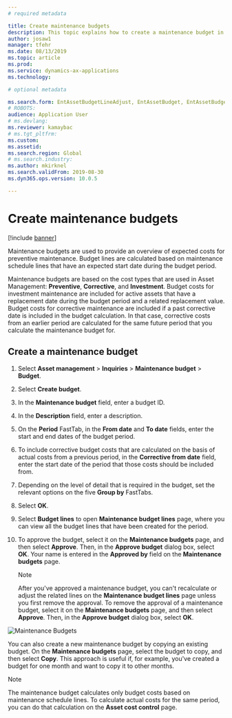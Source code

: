 ```yaml
---
# required metadata

title: Create maintenance budgets
description: This topic explains how to create a maintenance budget in Asset Management.
author: josaw1
manager: tfehr
ms.date: 08/13/2019
ms.topic: article
ms.prod: 
ms.service: dynamics-ax-applications
ms.technology: 

# optional metadata

ms.search.form: EntAssetBudgetLineAdjust, EntAssetBudget, EntAssetBudgetRecalc, EntAssetBudgetCopy, EntAssetBudgetLine, EntAssetBudgetCreate, EntAssetBudgetApprove, EntAssetBudgetCalculateActualCost 
# ROBOTS: 
audience: Application User
# ms.devlang: 
ms.reviewer: kamaybac
# ms.tgt_pltfrm: 
ms.custom: 
ms.assetid: 
ms.search.region: Global
# ms.search.industry: 
ms.author: mkirknel
ms.search.validFrom: 2019-08-30
ms.dyn365.ops.version: 10.0.5

---
```


# Create maintenance budgets

[!include [banner](../../includes/banner.md)]

 



Maintenance budgets are used to provide an overview of expected costs for preventive maintenance. Budget lines are calculated based on maintenance schedule lines that have an expected start date during the budget period.

Maintenance budgets are based on the cost types that are used in Asset Management: **Preventive**, **Corrective**, and **Investment**. Budget costs for investment maintenance are included for active assets that have a replacement date during the budget period and a related replacement value. Budget costs for corrective maintenance are included if a past corrective date is included in the budget calculation. In that case, corrective costs from an earlier period are calculated for the same future period that you calculate the maintenance budget for.

## Create a maintenance budget

1. Select **Asset management** \> **Inquiries** \> **Maintenance budget** \> **Budget**.
2. Select **Create budget**.
3. In the **Maintenance budget** field, enter a budget ID.
4. In the **Description** field, enter a description.
4. On the **Period** FastTab, in the **From date** and **To date** fields, enter the start and end dates of the budget period.
5. To include corrective budget costs that are calculated on the basis of actual costs from a previous period, in the **Corrective from date** field, enter the start date of the period that those costs should be included from.
6. Depending on the level of detail that is required in the budget, set the relevant options on the five **Group by** FastTabs.
7. Select **OK**.
8. Select **Budget lines** to open **Maintenance budget lines** page, where you can view all the budget lines that have been created for the period.
9. To approve the budget, select it on the **Maintenance budgets** page, and then select **Approve**. Then, in the **Approve budget** dialog box, select **OK**. Your name is entered in the **Approved by** field on the **Maintenance budgets** page.

    > [!NOTE]
    > After you've approved a maintenance budget, you can't recalculate or adjust the related lines on the **Maintenance budget lines** page unless you first remove the approval. To remove the approval of a maintenance budget, select it on the **Maintenance budgets** page, and then select **Approve**. Then, in the **Approve budget** dialog box, select **OK**.

![Maintenance Budgets](media/01-maintenance-budgets.png)

You can also create a new maintenance budget by copying an existing budget. On the **Maintenance budgets** page, select the budget to copy, and then select **Copy**. This approach is useful if, for example, you've created a budget for one month and want to copy it to other months.

> [!NOTE]
> The maintenance budget calculates only budget costs based on maintenance schedule lines. To calculate actual costs for the same period, you can do that calculation on the **Asset cost control** page. 

